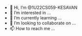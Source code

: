 - 👋 Hi, I’m @1U22CS059-KESAVAN
- 👀 I’m interested in ...
- 🌱 I’m currently learning ...
- 💞️ I’m looking to collaborate on ...
- 📫 How to reach me ...

<!---
1U22CSO59-KESAVAN/1U22CSO59-KESAVAN is a ✨ special ✨ repository because its `README.md` (this file) appears on your GitHub profile.
You can click the Preview link to take a look at your changes.
--->
